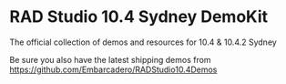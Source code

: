 # RAD Studio 10.4 Sydney DemoKit
The official collection of demos and resources for 10.4 & 10.4.2 Sydney 

Be sure you also have the latest shipping demos from  
https://github.com/Embarcadero/RADStudio10.4Demos


